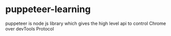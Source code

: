 # puppeteer-learning
puppeteer is node js library which gives the high level api to control Chrome over devTools Protocol
